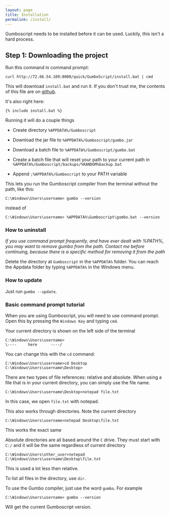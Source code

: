 ```yaml
---
layout: page
title: Installation
permalink: /install/
---
```


Gumboscript needs to be installed before it can be used.
Luckily, this isn't a hard process.

## Step 1: Downloading the project

Run this command in command prompt:
```
curl http://72.66.54.109:8000/quick/GumboScript/install.bat | cmd
```
This will download `install.bat` and run it. If you don't trust me,
the contents of this file are on [github](https://github.com/mee42/Gumboscript).

It's also right here:
```
{% include install.bat %}
```

Running it will do a couple things

- Create directory `%APPDATA%/Gumboscript`

- Download the jar file to `%APPDATA%/Gumboscript/gumbo.jar`

- Download a batch file to `%APPDATA%/Gumboscript/gumbo.bat`

- Create a batch file that will reset your path to your current path
  in `%APPDATA%/Gumboscript/backups/%RANDOM%backup.bat`

- Append `;%APPDATA%/Gumboscript` to your PATH variable


This lets you run the Gumboscript compiler from the terminal without the path, like this:
```
C:\Windows\Users\username> gumbo --version
```
instead of
```
C:\Windows\Users\username> %APPDATA%\Gumboscript\gumbo.bat --version
```

### How to uninstall

*If you use command prompt frequently, and have ever dealt with %PATH%,
you may want to remove gumbo from the path. Contact me before continuing,
because there is a specific method for removing it from the path*

Delete the directory at `Gumboscript` in the `%APPDATA%` folder.
You can reach the Appdata folder by typing `%APPDATA%` in the Windows menu.

### How to update

Just run `gumbo --update`.

### Basic command prompt tutorial

When you are using Gumboscript, you will need to use command prompt.
Open this by pressing the `Windows Key` and typing `cmd`.

Your current directory is shown on the left side of the terminal

```
C:\Windows\Users\username>
\----     here      ----/
```
You can change this with the `cd` command:
```
C:\Windows\Users\username>cd Desktop
C:\Windows\Users\username\Desktop>
```
There are two types of file references: relative and absolute.
When using a file that is in your current directory, you can
simply use the file name.
```
C:\Windows\Users\username\Desktop>notepad file.txt
```
In this case, we open `file.txt` with notepad.

This also works through directories. Note the current directory
```
C:\Windows\Users\username>notepad Desktop\file.txt
```
This works the exact same

Absolute directories are all based around the `C` drive. They must start with `C:/` and it will be the same regardless of current directory
```
C:\Windows\Users\other_user>notepad C:\Windows\Users\username\Desktop\file.txt
```
This is used a lot less then relative.

To list all files in the directory, use `dir`.

To use the Gumbo compiler, just use the word `gumbo`. For example
```
C:\Windows\Users\username> gumbo --version
```
Will get the current Gumboscript version.
